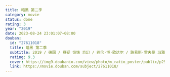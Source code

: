 ```yaml
---
title: 暗黑 第二季
category: movie
status: done
rating: 3
year: "2019"
date: 2023-08-24 23:01:07+08:00
douban:
  id: "27611018"
  title: 暗黑 第二季
  subtitle: 2019 / 德国 / 悬疑 惊悚 奇幻 / 巴伦·博·欧达尔 / 路易斯·霍夫曼 玛雅·舍内
  rating: 9.3
  cover: https://img9.doubanio.com/view/photo/m_ratio_poster/public/p2560267326.jpg
  link: https://movie.douban.com/subject/27611018/
---
```



